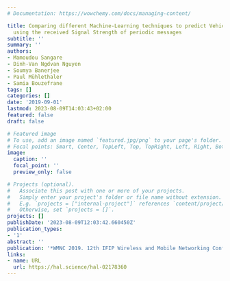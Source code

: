 ```yaml
---
# Documentation: https://wowchemy.com/docs/managing-content/

title: Comparing different Machine-Learning techniques to predict Vehicles' Positions
  using the received Signal Strength of periodic messages
subtitle: ''
summary: ''
authors:
- Mamoudou Sangare
- Dinh-Van Ngdvan Nguyen
- Soumya Banerjee
- Paul Mühlethaler
- Samia Bouzefrane
tags: []
categories: []
date: '2019-09-01'
lastmod: 2023-08-09T14:03:43+02:00
featured: false
draft: false

# Featured image
# To use, add an image named `featured.jpg/png` to your page's folder.
# Focal points: Smart, Center, TopLeft, Top, TopRight, Left, Right, BottomLeft, Bottom, BottomRight.
image:
  caption: ''
  focal_point: ''
  preview_only: false

# Projects (optional).
#   Associate this post with one or more of your projects.
#   Simply enter your project's folder or file name without extension.
#   E.g. `projects = ["internal-project"]` references `content/project/deep-learning/index.md`.
#   Otherwise, set `projects = []`.
projects: []
publishDate: '2023-08-09T12:03:42.660450Z'
publication_types:
- '1'
abstract: ''
publication: '*WMNC 2019. 12th IFIP Wireless and Mobile Networking Conference*'
links:
- name: URL
  url: https://hal.science/hal-02178360
---
```

